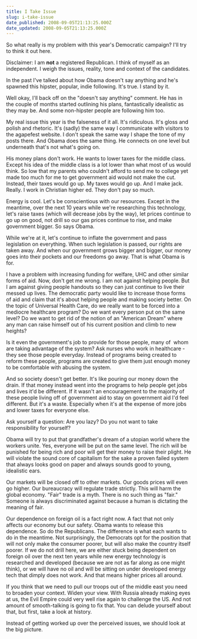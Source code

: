 ```yaml
---
title: I Take Issue
slug: i-take-issue
date_published: 2008-09-05T21:13:25.000Z
date_updated: 2008-09-05T21:13:25.000Z
---
```


So what really is my problem with this year's Democratic campaign? I'll try to think it out here.

Disclaimer: I am **not** a registered Republican. I think of myself as an independent. I weigh the issues, reality, tone and context of the candidates.

In the past I've talked about how Obama doesn't say anything and he's spawned this hipster, popular, indie following. It's true. I stand by it.

Well okay, I'll back off on the "doesn't say anything" comment. He has in the couple of months started outlining his plans, fantastically idealistic as they may be. And some non-hipster people are following him too.

My real issue this year is the falseness of it all. It's ridiculous. It's gloss and polish and rhetoric. It's (sadly) the same way I communicate with visitors to the agapefest website. I don't speak the same way I shape the tone of my posts there. And Obama does the same thing. He connects on one level but underneath that's not what's going on.

His money plans don't work. He wants to lower taxes for the middle class. Except his idea of the middle class is a lot lower than what most of us would think. So low that my parents who couldn't afford to send me to college yet made too much for me to get government aid would not make the cut. Instead, their taxes would go up. My taxes would go up. And I make jack. Really. I work in Christian higher ed. They don't pay so much.

Energy is cool. Let's be conscientious with our resources. Except in the meantime, over the next 10 years while we're researching this technology, let's raise taxes (which will decrease jobs by the way), let prices continue to go up on good, not drill so our gas prices continue to rise, and make government bigger. So says Obama.

While we're at it, let's continue to inflate the government and pass legislation on everything. When such legislation is passed, our rights are taken away. And when our government grows bigger and bigger, our money goes into their pockets and our freedoms go away. That is what Obama is for.

I have a problem with increasing funding for welfare, UHC and other similar forms of aid. Now, don't get me wrong. I am not against helping people. But I am against giving people handouts so they can just continue to live their messed up lives. The democratic party would like to increase those forms of aid and claim that it's about helping people and making society better. On the topic of Universal Health Care, do we really want to be forced into a mediocre healthcare program? Do we want every person put on the same level? Do we want to get rid of the notion of an "American Dream" where any man can raise himself out of his current position and climb to new heights?

Is it even the government's job to provide for those people, many of  whom are taking advantage of the system? Ask nurses who work in healthcare - they see those people everyday. Instead of programs being created to reform these people, programs are created to give them just enough money to be comfortable with abusing the system.

And so society doesn't get better. It's like pouring our money down the drain. If that money instead went into the programs to help people get jobs and lives it'd be different. If it wasn't an encouragement to the majority of these people living off of government aid to stay on government aid I'd feel different. But it's a waste. Especially when it's at the expense of more jobs and lower taxes for everyone else.

Ask yourself a question: Are you lazy? Do you not want to take responsibility for yourself?

Obama will try to put that grandfather's dream of a utopian world where the workers unite. Yes, everyone will be put on the same level. The rich will be punished for being rich and poor will get their money to raise their plight. He will violate the sound core of capitalism for the sake a proven failed system that always looks good on paper and always sounds good to young, idealistic ears.

Our markets will be closed off to other markets. Our goods prices will even go higher. Our bureaucracy will regulate trade strictly. This will harm the global economy. "Fair" trade is a myth. There is no such thing as "fair." Someone is always discriminated against because a human is dictating the meaning of fair.

Our dependence on foreign oil is a fact right now. A fact that not only affects our economy but our safety. Obama wants to release this dependence. So do the Republicans. The difference is what each wants to do in the meantime. Not surprisingly, the Democrats opt for the position that will not only make the consumer poorer, but will also make the country itself poorer. If we do not drill here, we are either stuck being dependent on foreign oil over the next ten years while new energy technology is researched and developed (because we are not as far along as one might think), or we will have no oil and will be sitting on under developed energy tech that dimply does not work. And that means higher prices all around.

If you think that we need to pull our troops out of the middle east you need to broaden your context. Widen your view. With Russia already making eyes at us, the Evil Empire could very well rise again to challenge the US. And not amount of smooth-talking is going to fix that. You can delude yourself about that, but first, take a look at history.

Instead of getting worked up over the perceived issues, we should look at the big picture.
